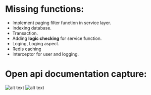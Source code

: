 # Missing functions:
- Implement paging filter function in service layer.
- Indexing database.
- Transaction.
- Adding **logic checking** for service function.
- Loging, Loging aspect.
- Redis caching
- Interceptor for user and logging.

# Open api documentation capture:
![alt text](https://github.com/pinkmanjustdev/apollogix_test/assets/129210403/8062875c-a461-42df-a683-acc988321ea6)
![alt text](https://github.com/pinkmanjustdev/apollogix_test/assets/129210403/eb0a3aa6-c6a6-4657-b273-06d965229b20)
